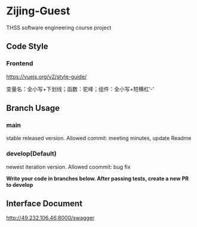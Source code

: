 # Zijing-Guest
THSS software engineering course project
## Code Style
### Frontend
https://vuejs.org/v2/style-guide/

变量名：全小写+下划线；函数：驼峰；组件：全小写+短横杠‘-’
## Branch Usage
### main
stable released version. Allowed commit: meeting minutes, update Readme
### develop(Default)
newest iteration version. Allowed coommit: bug fix

**Write your code in branches below. After passing tests, create a new PR to develop**



## Interface Document
http://49.232.106.46:8000/swagger
